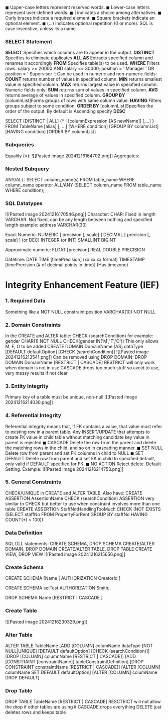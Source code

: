 ◼ Upper-case letters represent reserved words.
◼ Lower-case letters represent user-defined words.
◼ | indicates a choice among alternatives.
◼ Curly braces indicate a required element.
◼ Square brackets indicate an optional element.
◼ (…) indicates optional repetition (0 or more). 
SQL is case insenstive, unless its a name

### SELECT Statement
**SELECT** Specifies which columns are to appear in the output.
	**DISTINCT** Specifies to eliminate duplicates
	**ALL** 
**AS** Extracts specified column and renames it accordingly
**FROM** Specifies table(s) to be used.
**WHERE** Filters rows.
	salary >= 20000 AND salary <= 30000;
	position = ' Manager ' OR position = ' Supervisor ‘;
	Can be used in numeric and non-numeric fields:
		**COUNT** returns number of values in specified column.
		**MIN** returns smallest value in specified column.
		**MAX** returns largest value in specified column.
	Numeric fields only:
		**SUM** returns sum of values in specified column.
		**AVG** returns average of values in specified column.
**GROUP BY** [columnList]Forms groups of rows with same column value.
**HAVING** Filters groups subject to some condition.
**ORDER BY** [columnList]Specifies the order of the output.
	By default is Ascending
	specify **DESC** 

SELECT [DISTINCT | ALL]
{* | [columnExpression [AS newName]] [,...] }
FROM TableName [alias] [, ...]
[WHERE condition]
[GROUP BY columnList]
[HAVING condition]
[ORDER BY columnList]

### Subqueries
Equality (=):
![[Pasted image 20241216164702.png]]
Aggregates:

### Nested Subquery
ANY/ALL:
	SELECT column_name(s)
	FROM table_name
	WHERE column_name operator ALL/ANY
	  (SELECT column_name
	  FROM table_name
	  WHERE condition);


### SQL Datatypes
![[Pasted image 20241216170546.png]]
Character:
	CHAR: Fixed in length
	VARCHAR: Not fixed, can be any length between nothing and specified length
	example: address VARCHAR(30)

Exact Numeric:
	NUMERIC [ precision [, scale] ]
	DECIMAL [ precision [, scale] ] (or DEC)
	INTEGER (or INT)
	SMALLINT
	BIGINT

Approximate numeric:
	FLOAT [precision]
	REAL
	DOUBLE PRECISION

Datetime:
	DATE
	TIME [timePrecision] (xx:xx:xx format)
	TIMESTAMP [timePrecision (# of decimal points in time)] (Has timezone)

# Integrity Enhancement Feature (IEF)
### 1. **Required Data**
Something like a NOT NULL constraint
position VARCHAR(10) NOT NULL
### 2. **Domain Constraints**
In the CREATE and ALTER table:
CHECK (searchCondition)
for example:
	gender CHAR(1) NOT NULL
	CHECK(gender IN('M','F','O'))
	This only allows M, F, O to be added
CREATE DOMAIN DomainName [AS] dataType
[DEFAULT defaultOption]
[CHECK (searchCondition)]
	![[Pasted image 20241216213541.png]]
Can be removed using DROP DOMAIN:
	DROP DOMAIN DomainName
	[RESTRICT | CASCADE]
	RESTRICT will only work when domain is not in use
	CASCADE drops too much stuff so avoid to use, very messy results if not clear
### 3. Entity Integrity
Primary key of a table must be unique, non-null
![[Pasted image 20241216214030.png]]
### 4. Referential Integrity
Referential integrity means that, if FK contains a value, that value must refer to
existing row in a parent table.
Any INSERT/UPDATE that attempts to create FK value in child table without matching candidate key value in parent is rejected
◼ CASCADE
	Delete the row from the parent and delete the matching rows in the child, and so on in cascading manner.
◼ SET NULL
	Delete row from parent and set FK columns in child to NULL
◼ SET DEFAULT
	Delete row from parent and set FK in child to specified default, only valid if DEFAULT specified for FK.
◼ NO ACTION
	Reject delete. Default Setting.
Example:
![[Pasted image 20241216214753.png]]
### 5. General Constraints
CHECK/UNIQUE in CREATE and ALTER TABLE.
Also have:
	CREATE ASSERTION AssertionName
	CHECK (searchCondition)
ASSERTION very similar to CHECK but better to use when constraint involves more than one table
	CREATE ASSERTION StaffNotHandlingTooMuch
	CHECK (NOT EXISTS (SELECT staffNo
					FROM PropertyForRent
					GROUP BY staffNo
					HAVING COUNT(*) > 100))


### Data Definition
SQL DLL statements:
	CREATE SCHEMA, DROP SCHEMA
	CREATE/ALTER DOMAIN, DROP DOMAIN
	CREATE/ALTER TABLE, DROP TABLE
	CREATE VIEW, DROP VIEW
![[Pasted image 20241216215656.png]]

### Create Schema
CREATE SCHEMA [Name | AUTHORIZATION CreatorId ]

CREATE SCHEMA sqlTest AUTHORIZATION Smith;

DROP SCHEMA Name [RESTRICT | CASCADE ]
### Create Table
![[Pasted image 20241216230329.png]]
### Alter Table
ALTER TABLE TableName
[ADD [COLUMN] columName dataType [NOT NULL|UNIQUE]
[DEFAULT defaultOption] [CHECK (searchCondition)]]
[DROP [COLUMN] columnName [RESTRICT | CASCADE]]
[ADD [CONSTRAINT [constraintName]] tableConstraintDefinition]
[DROP CONSTRAINT constraintName [RESTRICT | CASCADE]]
[ALTER [COLUMN] columName SET DEFAULT defaultOption]
[ALTER [COLUMN] columName DROP DEFAULT]
### Drop Table
DROP TABLE TableName [RESTRICT | CASCADE]
RESCTRICT will not allow the drop if other tables are using it
CASCADE drops everything
DELETE just deletes rows and keeps table

